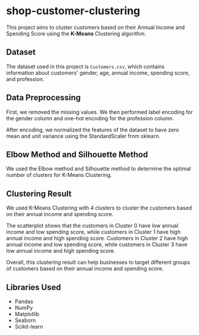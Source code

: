 # shop-customer-clustering

This project aims to cluster customers based on their Annual Income and Spending Score using the **K-Means** Clustering algorithm.

## Dataset

The dataset used in this project is `Customers.csv`, which contains information about customers' gender, age, annual income, spending score, and profession.

## Data Preprocessing

First, we removed the missing values. We then performed label encoding for the gender column and one-hot encoding for the profession column.

After encoding, we normalized the features of the dataset to have zero mean and unit variance using the StandardScaler from sklearn.

## Elbow Method and Silhouette Method

We used the Elbow method and Silhouette method to determine the optimal number of clusters for K-Means Clustering.

## Clustering Result

We used K-Means Clustering with 4 clusters to cluster the customers based on their annual income and spending score.

The scatterplot shows that the customers in Cluster 0 have low annual income and low spending score, while customers in Cluster 1 have high annual income and high spending score. Customers in Cluster 2 have high annual income and low spending score, while customers in Cluster 3 have low annual income and high spending score.

Overall, this clustering result can help businesses to target different groups of customers based on their annual income and spending score.

## Libraries Used

- Pandas
- NumPy
- Matplotlib
- Seaborn
- Scikit-learn

